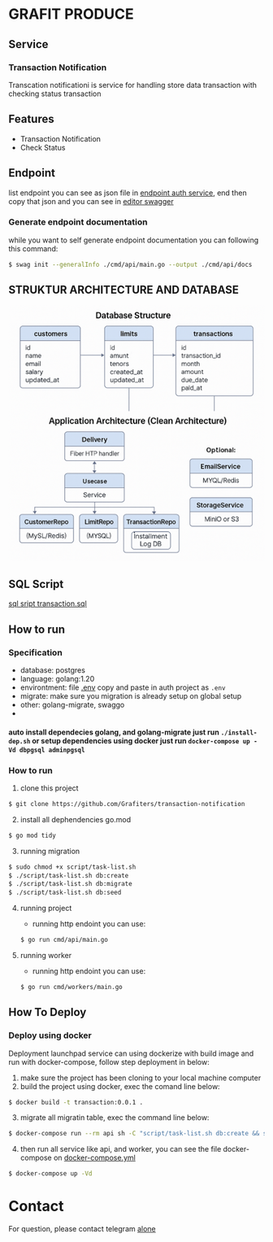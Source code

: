 # GRAFIT PRODUCE
## Service
### Transaction Notification
Transcation notificationi is service for handling store data transaction with checking status transaction

## Features
- Transaction Notification
- Check Status

## Endpoint
list endpoint you can see as json file in [endpoint auth service](cmd/api/docs/swagger.json), end then copy that json and you can see in [editor swagger](https://editor.swagger.io/)

### Generate endpoint documentation
while you want to self generate endpoint documentation you can following this command:
```bash
$ swag init --generalInfo ./cmd/api/main.go --output ./cmd/api/docs
```

## STRUKTUR ARCHITECTURE AND DATABASE
![Architecture Diagram](./struktur.png)

## SQL Script
[sql sript transaction.sql](./transaction.sql)

## How to run
### Specification
- database: postgres
- language: golang:1.20
- environtment: file [.env](../configs/file.env) copy and paste in auth project as `.env`
- migrate: make sure you migration is already setup on global setup
- other: golang-migrate, swaggo
- 

#### auto install dependecies golang, and golang-migrate just run ```./install-dep.sh``` or setup dependencies using docker just run ```docker-compose up -Vd dbpgsql adminpgsql```

### How to run
1.  clone this project
```bash
$ git clone https://github.com/Grafiters/transaction-notification
```

2.  install all dephendencies go.mod
```bash
$ go mod tidy
```

3.  running migration
```bash
$ sudo chmod +x script/task-list.sh
$ ./script/task-list.sh db:create
$ ./script/task-list.sh db:migrate
$ ./script/task-list.sh db:seed
```

4.  running project
    - running http endoint you can use:
    ```bash
    $ go run cmd/api/main.go
    ```

5.  running worker
    - running http endoint you can use:
    ```bash
    $ go run cmd/workers/main.go
    ```

## How To Deploy
### Deploy using docker
Deployment launchpad service can using dockerize with build image and run with docker-compose, follow step deployment in below:
1.  make sure the project has been cloning to your local machine computer
2.  build the project using docker, exec the comand line below:
```bash
$ docker build -t transaction:0.0.1 .
```

3.  migrate all migratin table, exec the command line below:
```bash
$ docker-compose run --rm api sh -C "script/task-list.sh db:create && script/task-list.sh db:migrate && script/task-list.sh db:seed"
```
4.  then run all service like api, and worker, you can see the file docker-compose on [docker-compose.yml](./docker-compose.yml)
```bash
$ docker-compose up -Vd
```

# Contact
For question, please contact telegram [alone](https://t.me/Grafiters)
